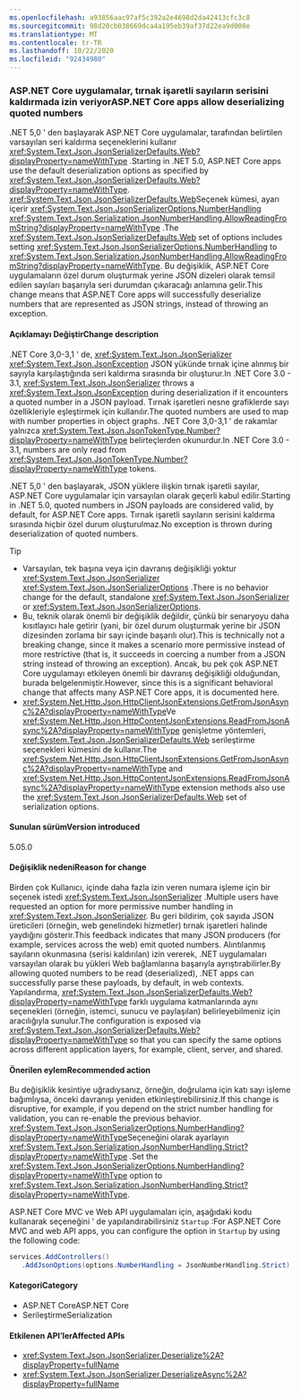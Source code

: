 ```yaml
---
ms.openlocfilehash: a93856aac97af5c392a2e4698d2da42413cfc3c8
ms.sourcegitcommit: 98d20cb038669dca4a195eb39af37d22ea9d008e
ms.translationtype: MT
ms.contentlocale: tr-TR
ms.lasthandoff: 10/22/2020
ms.locfileid: "92434980"
---
```

### <a name="aspnet-core-apps-allow-deserializing-quoted-numbers"></a><span data-ttu-id="d80d7-101">ASP.NET Core uygulamalar, tırnak işaretli sayıların serisini kaldırmada izin veriyor</span><span class="sxs-lookup"><span data-stu-id="d80d7-101">ASP.NET Core apps allow deserializing quoted numbers</span></span>

<span data-ttu-id="d80d7-102">.NET 5,0 ' den başlayarak ASP.NET Core uygulamalar, tarafından belirtilen varsayılan seri kaldırma seçeneklerini kullanır <xref:System.Text.Json.JsonSerializerDefaults.Web?displayProperty=nameWithType> .</span><span class="sxs-lookup"><span data-stu-id="d80d7-102">Starting in .NET 5.0, ASP.NET Core apps use the default deserialization options as specified by <xref:System.Text.Json.JsonSerializerDefaults.Web?displayProperty=nameWithType>.</span></span> <span data-ttu-id="d80d7-103"><xref:System.Text.Json.JsonSerializerDefaults.Web>Seçenek kümesi, ayarı içerir <xref:System.Text.Json.JsonSerializerOptions.NumberHandling> <xref:System.Text.Json.Serialization.JsonNumberHandling.AllowReadingFromString?displayProperty=nameWithType> .</span><span class="sxs-lookup"><span data-stu-id="d80d7-103">The <xref:System.Text.Json.JsonSerializerDefaults.Web> set of options includes setting <xref:System.Text.Json.JsonSerializerOptions.NumberHandling> to <xref:System.Text.Json.Serialization.JsonNumberHandling.AllowReadingFromString?displayProperty=nameWithType>.</span></span> <span data-ttu-id="d80d7-104">Bu değişiklik, ASP.NET Core uygulamaların özel durum oluşturmak yerine JSON dizeleri olarak temsil edilen sayıları başarıyla seri durumdan çıkaracağı anlamına gelir.</span><span class="sxs-lookup"><span data-stu-id="d80d7-104">This change means that ASP.NET Core apps will successfully deserialize numbers that are represented as JSON strings, instead of throwing an exception.</span></span>

#### <a name="change-description"></a><span data-ttu-id="d80d7-105">Açıklamayı Değiştir</span><span class="sxs-lookup"><span data-stu-id="d80d7-105">Change description</span></span>

<span data-ttu-id="d80d7-106">.NET Core 3,0-3,1 ' de, <xref:System.Text.Json.JsonSerializer> <xref:System.Text.Json.JsonException> JSON yükünde tırnak içine alınmış bir sayıyla karşılaştığında seri kaldırma sırasında bir oluşturur.</span><span class="sxs-lookup"><span data-stu-id="d80d7-106">In .NET Core 3.0 - 3.1, <xref:System.Text.Json.JsonSerializer> throws a <xref:System.Text.Json.JsonException> during deserialization if it encounters a quoted number in a JSON payload.</span></span> <span data-ttu-id="d80d7-107">Tırnak işaretleri nesne grafiklerde sayı özellikleriyle eşleştirmek için kullanılır.</span><span class="sxs-lookup"><span data-stu-id="d80d7-107">The quoted numbers are used to map with number properties in object graphs.</span></span> <span data-ttu-id="d80d7-108">.NET Core 3,0-3,1 ' de rakamlar yalnızca <xref:System.Text.Json.JsonTokenType.Number?displayProperty=nameWithType> belirteçlerden okunurdur.</span><span class="sxs-lookup"><span data-stu-id="d80d7-108">In .NET Core 3.0 - 3.1, numbers are only read from <xref:System.Text.Json.JsonTokenType.Number?displayProperty=nameWithType> tokens.</span></span>

<span data-ttu-id="d80d7-109">.NET 5,0 ' den başlayarak, JSON yüklere ilişkin tırnak işaretli sayılar, ASP.NET Core uygulamalar için varsayılan olarak geçerli kabul edilir.</span><span class="sxs-lookup"><span data-stu-id="d80d7-109">Starting in .NET 5.0, quoted numbers in JSON payloads are considered valid, by default, for ASP.NET Core apps.</span></span> <span data-ttu-id="d80d7-110">Tırnak işaretli sayıların serisini kaldırma sırasında hiçbir özel durum oluşturulmaz.</span><span class="sxs-lookup"><span data-stu-id="d80d7-110">No exception is thrown during deserialization of quoted numbers.</span></span>

> [!TIP]
>
> - <span data-ttu-id="d80d7-111">Varsayılan, tek başına veya için davranış değişikliği yoktur <xref:System.Text.Json.JsonSerializer> <xref:System.Text.Json.JsonSerializerOptions> .</span><span class="sxs-lookup"><span data-stu-id="d80d7-111">There is no behavior change for the default, standalone <xref:System.Text.Json.JsonSerializer> or <xref:System.Text.Json.JsonSerializerOptions>.</span></span>
> - <span data-ttu-id="d80d7-112">Bu, teknik olarak önemli bir değişiklik değildir, çünkü bir senaryoyu daha kısıtlayıcı hale getirir (yani, bir özel durum oluşturmak yerine bir JSON dizesinden zorlama bir sayı içinde başarılı olur).</span><span class="sxs-lookup"><span data-stu-id="d80d7-112">This is technically not a breaking change, since it makes a scenario more permissive instead of more restrictive (that is, it succeeds in coercing a number from a JSON string instead of throwing an exception).</span></span> <span data-ttu-id="d80d7-113">Ancak, bu pek çok ASP.NET Core uygulamayı etkileyen önemli bir davranış değişikliği olduğundan, burada belgelenmiştir.</span><span class="sxs-lookup"><span data-stu-id="d80d7-113">However, since this is a significant behavioral change that affects many ASP.NET Core apps, it is documented here.</span></span>
> - <span data-ttu-id="d80d7-114"><xref:System.Net.Http.Json.HttpClientJsonExtensions.GetFromJsonAsync%2A?displayProperty=nameWithType>Ve <xref:System.Net.Http.Json.HttpContentJsonExtensions.ReadFromJsonAsync%2A?displayProperty=nameWithType> genişletme yöntemleri, <xref:System.Text.Json.JsonSerializerDefaults.Web> serileştirme seçenekleri kümesini de kullanır.</span><span class="sxs-lookup"><span data-stu-id="d80d7-114">The <xref:System.Net.Http.Json.HttpClientJsonExtensions.GetFromJsonAsync%2A?displayProperty=nameWithType> and <xref:System.Net.Http.Json.HttpContentJsonExtensions.ReadFromJsonAsync%2A?displayProperty=nameWithType> extension methods also use the <xref:System.Text.Json.JsonSerializerDefaults.Web> set of serialization options.</span></span>

#### <a name="version-introduced"></a><span data-ttu-id="d80d7-115">Sunulan sürüm</span><span class="sxs-lookup"><span data-stu-id="d80d7-115">Version introduced</span></span>

<span data-ttu-id="d80d7-116">5.0</span><span class="sxs-lookup"><span data-stu-id="d80d7-116">5.0</span></span>

#### <a name="reason-for-change"></a><span data-ttu-id="d80d7-117">Değişiklik nedeni</span><span class="sxs-lookup"><span data-stu-id="d80d7-117">Reason for change</span></span>

<span data-ttu-id="d80d7-118">Birden çok Kullanıcı, içinde daha fazla izin veren numara işleme için bir seçenek istedi <xref:System.Text.Json.JsonSerializer> .</span><span class="sxs-lookup"><span data-stu-id="d80d7-118">Multiple users have requested an option for more permissive number handling in <xref:System.Text.Json.JsonSerializer>.</span></span> <span data-ttu-id="d80d7-119">Bu geri bildirim, çok sayıda JSON üreticileri (örneğin, web genelindeki hizmetler) tırnak işaretleri halinde yaydığını gösterir.</span><span class="sxs-lookup"><span data-stu-id="d80d7-119">This feedback indicates that many JSON producers (for example, services across the web) emit quoted numbers.</span></span> <span data-ttu-id="d80d7-120">Alıntılanmış sayıların okunmasına (serisi kaldırılan) izin vererek, .NET uygulamaları varsayılan olarak bu yükleri Web bağlamlarına başarıyla ayrıştırabilirler.</span><span class="sxs-lookup"><span data-stu-id="d80d7-120">By allowing quoted numbers to be read (deserialized), .NET apps can successfully parse these payloads, by default, in web contexts.</span></span> <span data-ttu-id="d80d7-121">Yapılandırma, <xref:System.Text.Json.JsonSerializerDefaults.Web?displayProperty=nameWithType> farklı uygulama katmanlarında aynı seçenekleri (örneğin, istemci, sunucu ve paylaşılan) belirleyebilmeniz için aracılığıyla sunulur.</span><span class="sxs-lookup"><span data-stu-id="d80d7-121">The configuration is exposed via <xref:System.Text.Json.JsonSerializerDefaults.Web?displayProperty=nameWithType> so that you can specify the same options across different application layers, for example, client, server, and shared.</span></span>

#### <a name="recommended-action"></a><span data-ttu-id="d80d7-122">Önerilen eylem</span><span class="sxs-lookup"><span data-stu-id="d80d7-122">Recommended action</span></span>

<span data-ttu-id="d80d7-123">Bu değişiklik kesintiye uğradıysanız, örneğin, doğrulama için katı sayı işleme bağımlıysa, önceki davranışı yeniden etkinleştirebilirsiniz.</span><span class="sxs-lookup"><span data-stu-id="d80d7-123">If this change is disruptive, for example, if you depend on the strict number handling for validation, you can re-enable the previous behavior.</span></span> <span data-ttu-id="d80d7-124"><xref:System.Text.Json.JsonSerializerOptions.NumberHandling?displayProperty=nameWithType>Seçeneğini olarak ayarlayın <xref:System.Text.Json.Serialization.JsonNumberHandling.Strict?displayProperty=nameWithType> .</span><span class="sxs-lookup"><span data-stu-id="d80d7-124">Set the <xref:System.Text.Json.JsonSerializerOptions.NumberHandling?displayProperty=nameWithType> option to <xref:System.Text.Json.Serialization.JsonNumberHandling.Strict?displayProperty=nameWithType>.</span></span>

<span data-ttu-id="d80d7-125">ASP.NET Core MVC ve Web API uygulamaları için, aşağıdaki kodu kullanarak seçeneğini ' de yapılandırabilirsiniz `Startup` :</span><span class="sxs-lookup"><span data-stu-id="d80d7-125">For ASP.NET Core MVC and web API apps, you can configure the option in `Startup` by using the following code:</span></span>

```csharp
services.AddControllers()
   .AddJsonOptions(options.NumberHandling = JsonNumberHandling.Strict);
```

#### <a name="category"></a><span data-ttu-id="d80d7-126">Kategori</span><span class="sxs-lookup"><span data-stu-id="d80d7-126">Category</span></span>

- <span data-ttu-id="d80d7-127">ASP.NET Core</span><span class="sxs-lookup"><span data-stu-id="d80d7-127">ASP.NET Core</span></span>
- <span data-ttu-id="d80d7-128">Serileştirme</span><span class="sxs-lookup"><span data-stu-id="d80d7-128">Serialization</span></span>

#### <a name="affected-apis"></a><span data-ttu-id="d80d7-129">Etkilenen API’ler</span><span class="sxs-lookup"><span data-stu-id="d80d7-129">Affected APIs</span></span>

- <xref:System.Text.Json.JsonSerializer.Deserialize%2A?displayProperty=fullName>
- <xref:System.Text.Json.JsonSerializer.DeserializeAsync%2A?displayProperty=fullName>

<!--

#### Affected APIs

- `Overload:System.Text.Json.JsonSerializer.Deserialize`
- `Overload:System.Text.Json.JsonSerializer.DeserializeAsync`

-->
